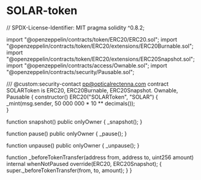 # SOLAR-token
// SPDX-License-Identifier: MIT
pragma solidity ^0.8.2;

import "@openzeppelin/contracts/token/ERC20/ERC20.sol";
import "@openzeppelin/contracts/token/ERC20/extensions/ERC20Burnable.sol";
import "@openzeppelin/contracts/token/ERC20/extensions/ERC20Snapshot.sol";
import "@openzeppelin/contracts/access/Ownable.sol";
import "@openzeppelin/contracts/security/Pausable.sol";


/// @custom:security-contact pp@opticalrectenna.com
contract SOLARToken is ERC20, ERC20Burnable, ERC20Snapshot. Ownable, Pausable {
  constructor() ERC20("SOLARToken", "SOLAR") {
      _mint(msg.sender, 50 000 000 * 10 ** decimals());  
  }
    
  function snapshot() public onlyOwner {
      _snapshot();
  }
    
  function pause() public onlyOwner {
      _pause();
  }
    
  function unpause() public onlyOwner {
      _unpause();
  }
    
  function _beforeTokenTransfer(address from, address to, uint256 amount) 
      internal
      whenNotPaused
      override(ERC20, ERC20Snapshot);
  {
      super._beforeTokenTransfer(from, to, amount);
  }
}
